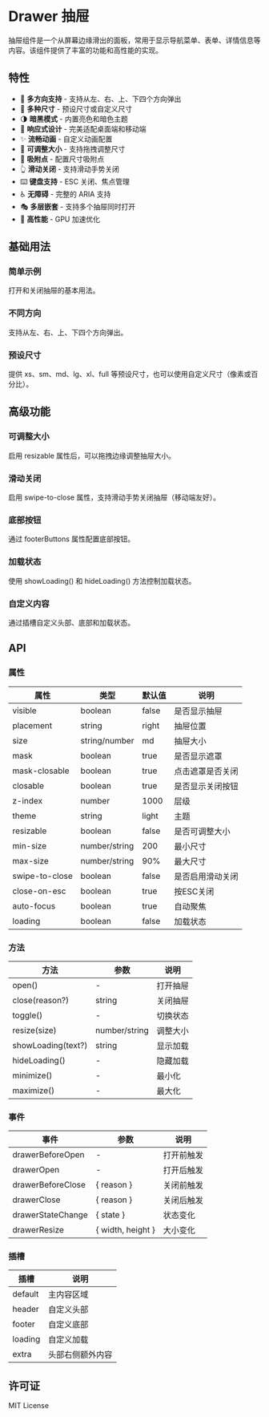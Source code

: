 # Drawer 抽屉

抽屉组件是一个从屏幕边缘滑出的面板，常用于显示导航菜单、表单、详情信息等内容。该组件提供了丰富的功能和高性能的实现。

## 特性

- 🎯 **多方向支持** - 支持从左、右、上、下四个方向弹出
- 🎨 **多种尺寸** - 预设尺寸或自定义尺寸
- 🌗 **暗黑模式** - 内置亮色和暗色主题
- 📱 **响应式设计** - 完美适配桌面端和移动端
- ✨ **流畅动画** - 自定义动画配置
- 🔧 **可调整大小** - 支持拖拽调整尺寸
- 📍 **吸附点** - 配置尺寸吸附点
- 👆 **滑动关闭** - 支持滑动手势关闭
- ⌨️ **键盘支持** - ESC 关闭、焦点管理
- ♿ **无障碍** - 完整的 ARIA 支持
- 🎭 **多层嵌套** - 支持多个抽屉同时打开
- 🚀 **高性能** - GPU 加速优化

## 基础用法

### 简单示例

打开和关闭抽屉的基本用法。

### 不同方向

支持从左、右、上、下四个方向弹出。

### 预设尺寸

提供 xs、sm、md、lg、xl、full 等预设尺寸，也可以使用自定义尺寸（像素或百分比）。

## 高级功能

### 可调整大小

启用 resizable 属性后，可以拖拽边缘调整抽屉大小。

### 滑动关闭

启用 swipe-to-close 属性，支持滑动手势关闭抽屉（移动端友好）。

### 底部按钮

通过 footerButtons 属性配置底部按钮。

### 加载状态

使用 showLoading() 和 hideLoading() 方法控制加载状态。

### 自定义内容

通过插槽自定义头部、底部和加载状态。

## API

### 属性

| 属性 | 类型 | 默认值 | 说明 |
|------|------|--------|------|
| visible | boolean | false | 是否显示抽屉 |
| placement | string | right | 抽屉位置 |
| size | string/number | md | 抽屉大小 |
| mask | boolean | true | 是否显示遮罩 |
| mask-closable | boolean | true | 点击遮罩是否关闭 |
| closable | boolean | true | 是否显示关闭按钮 |
| z-index | number | 1000 | 层级 |
| theme | string | light | 主题 |
| resizable | boolean | false | 是否可调整大小 |
| min-size | number/string | 200 | 最小尺寸 |
| max-size | number/string | 90% | 最大尺寸 |
| swipe-to-close | boolean | false | 是否启用滑动关闭 |
| close-on-esc | boolean | true | 按ESC关闭 |
| auto-focus | boolean | true | 自动聚焦 |
| loading | boolean | false | 加载状态 |

### 方法

| 方法 | 参数 | 说明 |
|------|------|------|
| open() | - | 打开抽屉 |
| close(reason?) | string | 关闭抽屉 |
| toggle() | - | 切换状态 |
| resize(size) | number/string | 调整大小 |
| showLoading(text?) | string | 显示加载 |
| hideLoading() | - | 隐藏加载 |
| minimize() | - | 最小化 |
| maximize() | - | 最大化 |

### 事件

| 事件 | 参数 | 说明 |
|------|------|------|
| drawerBeforeOpen | - | 打开前触发 |
| drawerOpen | - | 打开后触发 |
| drawerBeforeClose | { reason } | 关闭前触发 |
| drawerClose | { reason } | 关闭后触发 |
| drawerStateChange | { state } | 状态变化 |
| drawerResize | { width, height } | 大小变化 |

### 插槽

| 插槽 | 说明 |
|------|------|
| default | 主内容区域 |
| header | 自定义头部 |
| footer | 自定义底部 |
| loading | 自定义加载 |
| extra | 头部右侧额外内容 |

## 许可证

MIT License
